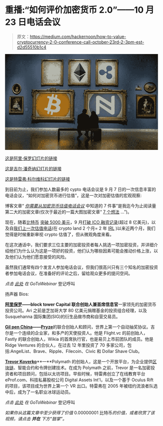 # 重播:“如何评价加密货币 2.0”——10 月 23 日电话会议

> 原文：<https://medium.com/hackernoon/how-to-value-cryptocurrency-2-0-conference-call-october-23rd-2-3pm-est-d2d55510b1c4>

![](img/a4a64fa2e7f45294df99fa940fc9fec9.png)

[这是阿里·保罗幻灯片的链接](https://www.slideshare.net/loukerner2/ari-paul-valuing-crypto-conf-call-october-23rd)

[这是吉尔·潘奇纳幻灯片的链接](https://www.slideshare.net/secret/5u5UhbQQrky2h3)

[这是特雷弗·科尔维科幻灯片的链接](https://www.slideshare.net/loukerner2/trevor-koverko-vauing-cryptocurrency-20)

到目前为止，我们参加人数最多的 cypto 电话会议是 9 月 7 日的一次信息丰富的电话会议，“如何对加密货币进行估值”，这是一次对加密估值的宏观观察:

博客文章“ [*你需要从加密货币估值电话会议*](https://hackernoon.com/the-7-things-you-need-to-know-from-the-valuing-cryptocurrency-conference-call-c238095a03b9) 中知道的 7 件事”是我迄今为止阅读量第二大的加密文章(仅次于最近的一篇大图加密文章“ [7 个想法](https://hackernoon.com/8-thoughts-on-blockchain-cryptocurrency-decentralization-after-another-three-months-down-the-448b916138b8) …”)。

现在，随着[比特币](https://hackernoon.com/tagged/bitcoin) [突破 5000 美元](https://goo.gl/BEy8fu)，9 月[打破 ICO 融资记录](https://goo.gl/RzhwHW)(超过 8 亿美元)，以及自[我们上一次估值电话](https://hackernoon.com/the-7-things-you-need-to-know-from-the-valuing-cryptocurrency-conference-call-c238095a03b9)(在 crypto land 2 个月= 2 年 [IRL](https://goo.gl/RwgnG1) )以来近两个月，我们觉得是时候重新审视 crypto 估值了，但从微观角度来看。

在这次通话中，我们要求三位主要的加密投资者每人挑选一项加密投资，并详细介绍他们为什么认为这是一项好的投资，他们认为哪些因素可能会推动价格上涨，以及他们认为他们愿意接受的风险。

虽然我们通常有四个发言人参加电话会议，但我们很高兴只有三个知名的加密投资者参加电话会议，在准备好的评论之后，留给观众更多的提问空间。

*点击* [*此处*](https://goo.gl/abebo4) *在 GoToWebinar* 登记呼叫

扬声器 Bios:

[**阿里保罗**](https://medium.com/u/b3452004c8a4?source=post_page-----d2d55510b1c4--------------------------------)**——block tower Capital 联合创始人兼首席信息官**一家领先的加密货币投资公司。Ari 之前是芝加哥大学 80 亿美元捐赠基金的投资组合经理，以及 Susquehanna 国际集团(SIG)的衍生品做市商和自营交易员。

[**Gil pen China**](https://medium.com/u/ca7d5a12c0ef?source=post_page-----d2d55510b1c4--------------------------------)**——**[**Pryze**](http://www.pryze.com/)的联合创始人和顾问，世界上第一个自动抽奖协议。吉尔是一个连续的企业家，和多产的天使投资人。他是 Flight.vc 的前创始人，Fastly 的联合创始人，Wikia 的首席执行官，也是易贝上市前团队的成员。他是 Ridge Ventures 的合伙人，在过去 12 年里投资了 70 多家公司，包括:AngelList、Brave、Ripple、Filecoin、Civic 和 Dollar Shave Club。

[**Trevor Koverko**](https://medium.com/u/981fd107fa72?source=post_page-----d2d55510b1c4--------------------------------)**—**Polymath 的创始人，这是一个开放平台，为企业提供[区块链](https://hackernoon.com/tagged/blockchain)、智能合约和令牌创建技术。在成为 Polymath 之前，Trevor 是一名加密投资者和项目顾问，包括以太坊项目。早些时候，特雷弗创立了在线教育平台 eProf.com、科技私募股权公司 Digital Assets Int'l，以及一个基于 Oculus Rift 的项目，该项目成为世界上第一个 VR 出口。特雷弗在 2005 年被纽约流浪者队选中后，成为了一名职业冰球运动员。

*点击* [*此处*](https://goo.gl/abebo4) *在 GoToWebinar* 登记呼叫

*如果你从这篇文章中至少获得了价值* 0.00000001 比特币*的价值，或者欣赏了该视频，请点击* ***并在*** *下方“鼓掌”。*